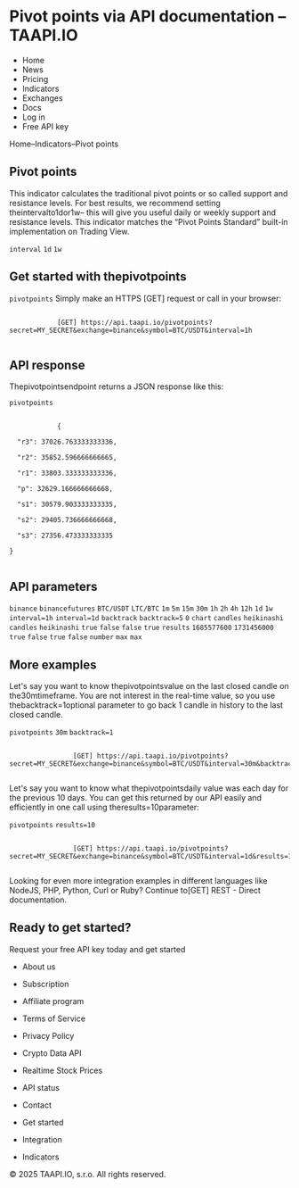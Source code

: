# Pivot points via API documentation – TAAPI.IO

- Home
- News
- Pricing
- Indicators
- Exchanges
- Docs
- Log in
- Free API key

Home–Indicators–Pivot points


## Pivot points
This indicator calculates the traditional pivot points or so called support and resistance levels. For best results, we recommend setting theintervalto1dor1w– this will give you useful daily or weekly support and resistance levels. This indicator matches the “Pivot Points Standard” built-in implementation on Trading View.

`interval` `1d` `1w` 
## Get started with thepivotpoints
`pivotpoints` Simply make an HTTPS [GET] request or call in your browser:


```

			[GET] https://api.taapi.io/pivotpoints?secret=MY_SECRET&exchange=binance&symbol=BTC/USDT&interval=1h
		
```

## API response
Thepivotpointsendpoint returns a JSON response like this:

`pivotpoints` 
```

			{
  "r3": 37026.763333333336,
  "r2": 35852.596666666665,
  "r1": 33803.333333333336,
  "p": 32629.166666666668,
  "s1": 30579.903333333335,
  "s2": 29405.736666666668,
  "s3": 27356.473333333335
}
		
```

## API parameters
`binance` `binancefutures` `BTC/USDT` `LTC/BTC` `1m` `5m` `15m` `30m` `1h` `2h` `4h` `12h` `1d` `1w` `interval=1h` `interval=1d` `backtrack` `backtrack=5` `0` `chart` `candles` `heikinashi` `candles` `heikinashi` `true` `false` `false` `true` `results` `1685577600` `1731456000` `true` `false` `true` `false` `number` `max` `max` 
## More examples
Let's say you want to know thepivotpointsvalue on the last closed candle on the30mtimeframe. You are not interest in the real-time value, so you use thebacktrack=1optional parameter to go back 1 candle in history to the last closed candle.

`pivotpoints` `30m` `backtrack=1` 
```

				[GET] https://api.taapi.io/pivotpoints?secret=MY_SECRET&exchange=binance&symbol=BTC/USDT&interval=30m&backtrack=1
			
```
Let's say you want to know what thepivotpointsdaily value was each day for the previous 10 days. You can get this returned by our API easily and efficiently in one call using theresults=10parameter:

`pivotpoints` `results=10` 
```

				[GET] https://api.taapi.io/pivotpoints?secret=MY_SECRET&exchange=binance&symbol=BTC/USDT&interval=1d&results=10
			
```
Looking for even more integration examples in different languages like NodeJS, PHP, Python, Curl or Ruby? Continue to[GET] REST - Direct documentation.


## Ready to get started?
Request your free API key today and get started

- About us
- Subscription
- Affiliate program
- Terms of Service
- Privacy Policy
- Crypto Data API
- Realtime Stock Prices
- API status
- Contact

- Get started
- Integration
- Indicators

© 2025 TAAPI.IO, s.r.o. All rights reserved.

